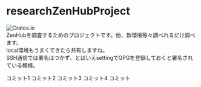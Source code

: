 # researchZenHubProject
![Crates.io](https://img.shields.io/crates/l/rustc-serialize.svg)<br>
ZenHubを調査するためのプロジェクトです。他、新環境等々調べれるだけ調べます。<br>
local環境もうまくできたら共有しますね。<br>
SSH通信では署名はつかず、とはいえsettingでGPGを登録しておくと署名されている模様。

コミット1
コミット2
コミット3
コミット4
コミット






